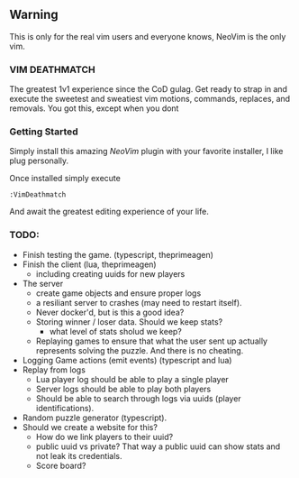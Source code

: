 ## Warning

This is only for the real vim users and everyone knows, NeoVim is the only vim.

### VIM DEATHMATCH

The greatest 1v1 experience since the CoD gulag. Get ready to strap in and
execute the sweetest and sweatiest vim motions, commands, replaces, and
removals. You got this, except when you dont

### Getting Started

Simply install this amazing _NeoVim_ plugin with your favorite installer, I
like plug personally.

Once installed simply execute

```viml
:VimDeathmatch
```

And await the greatest editing experience of your life.

### TODO:

- Finish testing the game. (typescript, theprimeagen)
- Finish the client (lua, theprimeagen)
  - including creating uuids for new players
- The server
  - create game objects and ensure proper logs
  - a resiliant server to crashes (may need to restart itself).
  - Never docker'd, but is this a good idea?
  - Storing winner / loser data. Should we keep stats?
    - what level of stats sholud we keep?
  - Replaying games to ensure that what the user sent up actually represents
    solving the puzzle. And there is no cheating.
- Logging Game actions (emit events) (typescript and lua)
- Replay from logs
  - Lua player log should be able to play a single player
  - Server logs should be able to play both players
  - Should be able to search through logs via uuids (player identifications).
- Random puzzle generator (typescript).
- Should we create a website for this?
  - How do we link players to their uuid?
  - public uuid vs private? That way a public uuid can show stats and not leak
    its credentials.
  - Score board?
